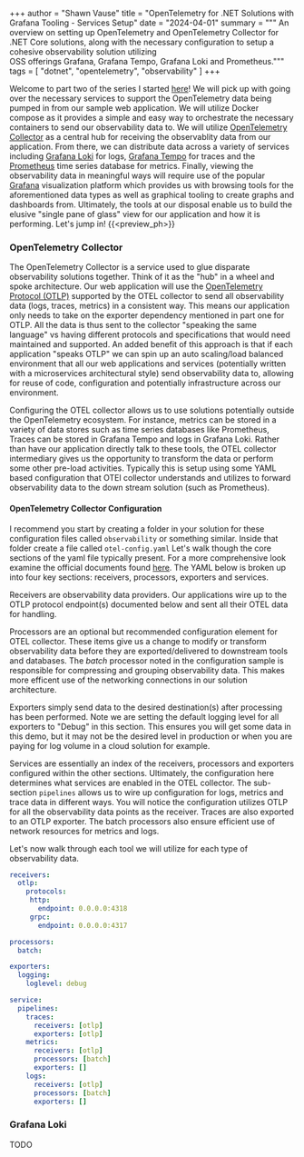 +++
author = "Shawn Vause"
title = "OpenTelemetry for .NET Solutions with Grafana Tooling - Services Setup"
date = "2024-04-01"
summary = """
An overview on setting up OpenTelemetry and OpenTelemetry Collector for .NET Core solutions, along with the necessary configuration to setup a cohesive observability solution utilizing \
OSS offerings Grafana, Grafana Tempo, Grafana Loki and Prometheus."""
tags = [
    "dotnet",
    "opentelemetry",
    "observability"
]
+++

Welcome to part two of the series I started [here](/posts/opentelemetry-dotnet)! We will pick up with going over the necessary services to support the OpenTelemetry data being pumped in from our sample web application. We will utilize Docker compose as it provides a simple and easy way to orchestrate the necessary containers to send our observability data to. We will utilize [OpenTelemetry Collector](https://github.com/open-telemetry/opentelemetry-collector) as a central hub for receiving the observablity data from our application. From there, we can distribute data across a variety of services including [Grafana Loki](https://grafana.com/oss/loki/) for logs, [Grafana Tempo](https://grafana.com/oss/tempo/) for traces and the [Prometheus](https://prometheus.io/) time series database for metrics. Finally, viewing the observability data in meaningful ways will require use of the popular [Grafana](https://grafana.com/oss/grafana/) visualization platform which provides us with browsing tools for the aforementioned data types as well as graphical tooling to create graphs and dashboards from. Ultimately, the tools at our disposal enable us to build the elusive "single pane of glass" view for our application and how it is performing. Let's jump in!
{{<preview_ph>}}

### OpenTelemetry Collector

The OpenTelemetry Collector is a service used to glue disparate observability solutions together. Think of it as the "hub" in a wheel and spoke architecture. Our web application will use the [OpenTelemetry Protocol (OTLP)](https://opentelemetry.io/docs/specs/otel/protocol/) supported by the OTEL collector to send all observability data (logs, traces, metrics) in a consistent way. This means our application only needs to take on the exporter dependency mentioned in part one for OTLP. All the data is thus sent to the collector "speaking the same language" vs having different protocols and specifications that would need maintained and supported. An added benefit of this approach is that if each application "speaks OTLP" we can spin up an auto scaling/load balanced environment that all our web applications and services (potentially written with a microservices architectural style) send observability data to, allowing for reuse of code, configuration and potentially infrastructure across our environment.

Configuring the OTEL collector allows us to use solutions potentially outside the OpenTelemetry ecosystem. For instance, metrics can be stored in a variety of data stores such as time series databases like Prometheus, Traces can be stored in Grafana Tempo and logs in Grafana Loki. Rather than have our application directly talk to these tools, the OTEL collector intermediary gives us the opportunity to transform the data or perform some other pre-load activities. Typically this is setup using some YAML based configuration that OTEl collector understands and utilizes to forward observability data to the down stream solution (such as Prometheus).

#### OpenTelemetry Collector Configuration

I recommend you start by creating a folder in your solution for these configuration files called `observability` or something similar. Inside that folder create a file called `otel-config.yaml` Let's walk though the core sections of the yaml file typically present. For a more comprehensive look examine the official documents found [here](https://opentelemetry.io/docs/collector/configuration/https://opentelemetry.io/docs/collector/configuration/). The YAML below is broken up into four key sections: receivers, processors, exporters and services.

Receivers are observability data providers. Our applications wire up to the OTLP protocol endpoint(s) documented below and sent all their OTEL data for handling.

Processors are an optional but recommended configuration element for OTEL collector. These items give us a change to modify or transform observability data before they are exported/delivered to downstream tools and databases. The *batch* processor noted in the configuration sample is responsible for compressing and grouping observability data. This makes more efficent use of the networking connections in our solution architecture.

Exporters simply send data to the desired destination(s) after processing has been performed. Note we are setting the default logging level for all exporters to "Debug" in this section. This ensures you will get some data in this demo, but it may not be the desired level in production or when you are paying for log volume in a cloud solution for example.

Services are essentially an index of the receivers, processors and exporters configured within the other sections. Ultimately, the configuration here determines what services are enabled in the OTEL collector. The sub-section `pipelines` allows us to wire up configuration for logs, metrics and trace data in different ways. You will notice the configuration utilizes OTLP for all the observability data points as the receiver. Traces are also exported to an OTLP exporter. The batch processors also ensure efficient use of network resources for metrics and logs.

Let's now walk through each tool we will utilize for each type of observability data.

```yaml
receivers:
  otlp:
    protocols:
     http:
       endpoint: 0.0.0.0:4318
     grpc:
       endpoint: 0.0.0.0:4317

processors:
  batch:

exporters:
  logging:
    loglevel: debug

service:
  pipelines:
    traces:
      receivers: [otlp]
      exporters: [otlp]
    metrics:
      receivers: [otlp]
      processors: [batch]
      exporters: []
    logs:
      receivers: [otlp]
      processors: [batch]
      exporters: []
```

### Grafana Loki

TODO